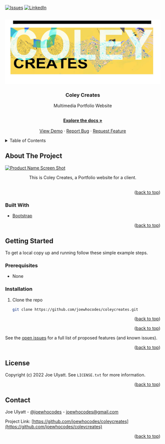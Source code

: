 <div id="top"></div>

[![Issues][issues-shield]][issues-url]
[![LinkedIn][linkedin-shield]][linkedin-url]

<!-- PROJECT LOGO -->
<br />
<div align="center">
  <a href="https://github.com/joewhocodes/coleycreates">
    <img src="/img/logo.jpeg" alt="Logo">
  </a>

<h3 align="center">Coley Creates</h3>

  <p align="center">
    Multimedia Portfolio Website
  </p>
    <br />
    <a href="https://github.com/joewhocodes/coleycreates"><strong>Explore the docs »</strong></a>
    <br />
    <br />
    <a href="https://coleycreates.netlify.app/">View Demo</a>
    ·
    <a href="https://github.com/joewhocodes/coleycreates/issues">Report Bug</a>
    ·
    <a href="https://github.com/joewhocodes/coleycreates/issues">Request Feature</a>
  </p>
</div>



<!-- TABLE OF CONTENTS -->
<details>
  <summary>Table of Contents</summary>
  <ol>
    <li>
      <a href="#about-the-project">About The Project</a>
      <ul>
        <li><a href="#built-with">Built With</a></li>
      </ul>
    </li>
    <li>
      <a href="#getting-started">Getting Started</a>
      <ul>
        <li><a href="#prerequisites">Prerequisites</a></li>
        <li><a href="#installation">Installation</a></li>
      </ul>
    </li>
    <li><a href="#license">License</a></li>
    <li><a href="#contact">Contact</a></li>
  </ol>
</details>



<!-- ABOUT THE PROJECT -->
## About The Project

[![Product Name Screen Shot][product-screenshot]](https://coleycreates.netlify.app/)


</p>
    <p align="center">
    This is Coley Creates, a Portfolio website for a client.
    <br>
    <br>

<p align="right">(<a href="#top">back to top</a>)</p>

### Built With

* [Bootstrap](https://getbootstrap.com)

<p align="right">(<a href="#top">back to top</a>)</p>



<!-- GETTING STARTED -->
## Getting Started

To get a local copy up and running follow these simple example steps.

### Prerequisites

* None

### Installation

1. Clone the repo
   ```sh
   git clone https://github.com/joewhocodes/coleycreates.git
   ```
<p align="right">(<a href="#top">back to top</a>)</p>



<!-- _For more examples, please refer to the [Documentation](https://example.com)_ -->

<p align="right">(<a href="#top">back to top</a>)</p>



<!-- ROADMAP -->
<!-- ## Roadmap

- [ ] Feature 1
- [ ] Feature 2
- [ ] Feature 3
    - [ ] Nested Feature -->

See the [open issues](https://github.com/joewhocodes/coleycreates/issues) for a full list of proposed features (and known issues).

<p align="right">(<a href="#top">back to top</a>)</p>




<!-- LICENSE -->
## License

Copyright (c) 2022 Joe Ulyatt. See `LICENSE.txt` for more information.

<p align="right">(<a href="#top">back to top</a>)</p>



<!-- CONTACT -->
## Contact

Joe Ulyatt - [@joewhocodes](https://twitter.com/joewhocodes) - joewhocodes@gmail.com

Project Link: [https://github.com/joewhocodes/coleycreates](https://github.com/joewhocodes/coleycreates)

<p align="right">(<a href="#top">back to top</a>)</p>




<!-- MARKDOWN LINKS & IMAGES -->
<!-- https://www.markdownguide.org/basic-syntax/#reference-style-links -->
[contributors-shield]: https://img.shields.io/github/contributors/joewhocodes/coleycreates.svg?style=for-the-badge
[contributors-url]: https://github.com/joewhocodes/coleycreates/graphs/contributors
[forks-shield]: https://img.shields.io/github/forks/joewhocodes/coleycreates.svg?style=for-the-badge
[forks-url]: https://github.com/joewhocodes/coleycreates/network/members
[stars-shield]: https://img.shields.io/github/stars/joewhocodes/coleycreates.svg?style=for-the-badge
[stars-url]: https://github.com/joewhocodes/coleycreates/stargazers
[issues-shield]: https://img.shields.io/github/issues/joewhocodes/coleycreates.svg?style=for-the-badge
[issues-url]: https://github.com/joewhocodes/coleycreates/issues
[license-shield]: https://img.shields.io/github/license/joewhocodes/coleycreates.svg?style=for-the-badge
[license-url]: https://github.com/joewhocodes/coleycreates/blob/main/LICENSE.txt
[linkedin-shield]: https://img.shields.io/badge/-LinkedIn-black.svg?style=for-the-badge&logo=linkedin&colorB=555
[linkedin-url]: https://linkedin.com/in/joewhocodes
[product-screenshot]: /src/img/screenshot.png